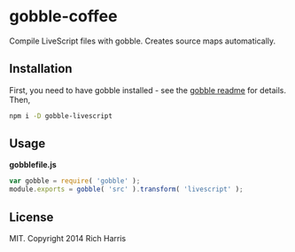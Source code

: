 # gobble-coffee

Compile LiveScript files with gobble. Creates source maps automatically.

## Installation

First, you need to have gobble installed - see the [gobble readme](https://github.com/gobblejs/gobble) for details. Then,

```bash
npm i -D gobble-livescript
```

## Usage

**gobblefile.js**

```js
var gobble = require( 'gobble' );
module.exports = gobble( 'src' ).transform( 'livescript' );
```


## License

MIT. Copyright 2014 Rich Harris
